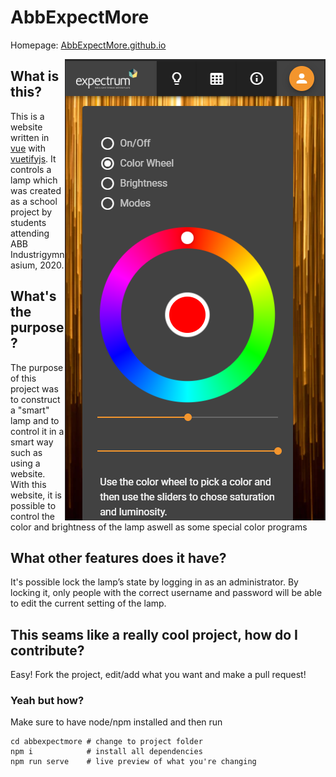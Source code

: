 # AbbExpectMore

Homepage: [AbbExpectMore.github.io](https://abbexpectmore.github.io/)

<img src="https://github.com/AbbExpectMore/AbbExpectMore/raw/master/bilder/website.png" align="right" alt="Website">

## What is this?
This is a website written in [vue](https://vuejs.org/) with [vuetifyjs](https://vuetifyjs.com/en/). It controls a lamp which was created as a school project by students attending ABB Industrigymnasium, 2020.

## What's the purpose?
The purpose of this project was to construct a "smart" lamp and to control it in a smart way such as using a website. With this website, it is possible to control the color and brightness of the lamp aswell as some special color programs

## What other features does it have?
It's possible lock the lamp’s state by logging in as an administrator. By locking it, only people with the correct username and password will be able to edit the current setting of the lamp.

## This seams like a really cool project, how do I contribute?

Easy! Fork the project, edit/add what you want and make a pull request!
### Yeah but how?

Make sure to have node/npm installed and then run 

    cd abbexpectmore # change to project folder
    npm i            # install all dependencies 
    npm run serve    # live preview of what you're changing
